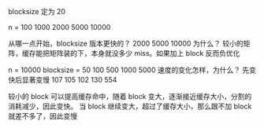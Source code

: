 blocksize 定为 20

n = 100 1000 2000 5000 10000

从哪一点开始，blocksize 版本更快的？
2000 5000 10000
为什么？
较小的矩阵，缓存能把矩阵装的下，本身就没多少 miss。如果加上 block 反而负优化

n = 10000
blocksize = 50 100 500 1000 5000
速度的变化怎样，为什么？
先变快后显著变慢
107 105 102 130 554

较小的 block 可以提高缓存命中，随着 block 变大，逐渐接近缓存大小，分割的消耗减少，因此变快。
当 block 继续变大，超过了缓存大小，那么跟不加 block 就差不多了，因此变慢
